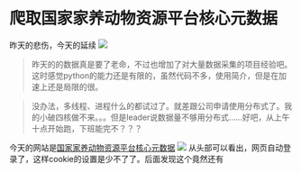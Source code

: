 # 爬取国家家养动物资源平台核心元数据
昨天的悲伤，今天的延续
![](https://ws1.sinaimg.cn/large/6af92b9fly1fnu23l66rlj20c209m752.jpg)
>昨天的的数据真是要了老命，不过也增加了对大量数据采集的项目经验吧。这时感觉python的能力还是有限的，虽然代码不多，使用简介，但是在加速上还是局限的很。

>没办法，多线程、进程什么的都试过了。就差跟公司申请使用分布式了。我的小破四核做不来。。。但是leader说数据量不够用分布式......好吧，从上午十点开始跑，下班能完不？？？

今天的网站是[国家家养动物资源平台核心元数据](http://www.cdad-is.org.cn/page/framelimit.cbs?ResName=animalmeta)
![](https://ws1.sinaimg.cn/large/6af92b9fly1fnu3puzsr7j20s305ztc4.jpg)
从头部可以看出，网页自动登录了，这样cookie的设置是少不了了。后面发现这个竟然还有


